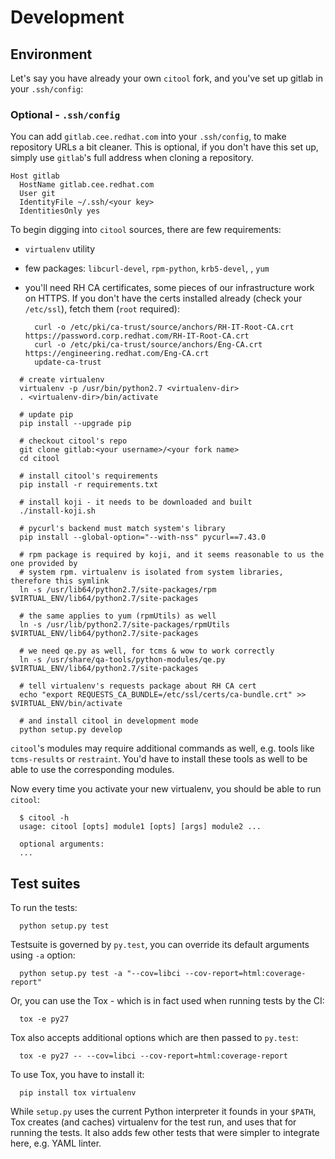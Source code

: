 # Development


## Environment

Let's say you have already your own `citool` fork, and you've set up gitlab in your `.ssh/config`:

### Optional - `.ssh/config`

You can add `gitlab.cee.redhat.com` into your `.ssh/config`, to make repository URLs a bit cleaner. This is optional,
if you don't have this set up, simply use `gitlab`'s full address when cloning a repository.

```
Host gitlab
  HostName gitlab.cee.redhat.com
  User git
  IdentityFile ~/.ssh/<your key>
  IdentitiesOnly yes
```

To begin digging into `citool` sources, there are few requirements:

  - `virtualenv` utility
  - few packages: `libcurl-devel`, `rpm-python`, `krb5-devel`, <libxml devel dependency for lxml>, `yum`
  - you'll need RH CA certificates, some pieces of our infrastructure work on HTTPS. If you don't have the certs
    installed already (check your `/etc/ssl`), fetch them (`root` required):

    ```
      curl -o /etc/pki/ca-trust/source/anchors/RH-IT-Root-CA.crt https://password.corp.redhat.com/RH-IT-Root-CA.crt
      curl -o /etc/pki/ca-trust/source/anchors/Eng-CA.crt https://engineering.redhat.com/Eng-CA.crt
      update-ca-trust
    ```


```
  # create virtualenv
  virtualenv -p /usr/bin/python2.7 <virtualenv-dir>
  . <virtualenv-dir>/bin/activate

  # update pip
  pip install --upgrade pip

  # checkout citool's repo
  git clone gitlab:<your username>/<your fork name>
  cd citool

  # install citool's requirements
  pip install -r requirements.txt

  # install koji - it needs to be downloaded and built
  ./install-koji.sh

  # pycurl's backend must match system's library
  pip install --global-option="--with-nss" pycurl==7.43.0

  # rpm package is required by koji, and it seems reasonable to us the one provided by
  # system rpm. virtualenv is isolated from system libraries, therefore this symlink
  ln -s /usr/lib64/python2.7/site-packages/rpm $VIRTUAL_ENV/lib64/python2.7/site-packages

  # the same applies to yum (rpmUtils) as well
  ln -s /usr/lib/python2.7/site-packages/rpmUtils $VIRTUAL_ENV/lib64/python2.7/site-packages

  # we need qe.py as well, for tcms & wow to work correctly
  ln -s /usr/share/qa-tools/python-modules/qe.py $VIRTUAL_ENV/lib64/python2.7/site-packages

  # tell virtualenv's requests package about RH CA cert
  echo "export REQUESTS_CA_BUNDLE=/etc/ssl/certs/ca-bundle.crt" >> $VIRTUAL_ENV/bin/activate

  # and install citool in development mode
  python setup.py develop
```

`citool`'s modules may require additional commands as well, e.g. tools like `tcms-results` or `restraint`. You'd have
to install these tools as well to be able to use the corresponding modules.

Now every time you activate your new virtualenv, you should be able to run `citool`:

```
  $ citool -h
  usage: citool [opts] module1 [opts] [args] module2 ...

  optional arguments:
  ...

```


## Test suites

To run the tests:

```
  python setup.py test
```

Testsuite is governed by `py.test`, you can override its default arguments using `-a` option:

```
  python setup.py test -a "--cov=libci --cov-report=html:coverage-report"
```

Or, you can use the Tox - which is in fact used when running tests by the CI:

```
  tox -e py27
```

Tox also accepts additional options which are then passed to `py.test`:

```
  tox -e py27 -- --cov=libci --cov-report=html:coverage-report
```

To use Tox, you have to install it:

```
  pip install tox virtualenv
```

While `setup.py` uses the current Python interpreter it founds in your `$PATH`, Tox creates (and caches) virtualenv
for the test run, and uses that for running the tests. It also adds few other tests that were simpler to integrate
here, e.g. YAML linter.
